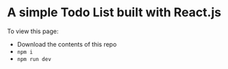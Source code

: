 # A simple Todo List built with React.js 

To view this page:
- Download the contents of this repo
- `npm i`
- `npm run dev`

